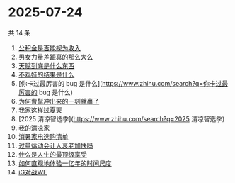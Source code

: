 # 2025-07-24

共 14 条

<!-- BEGIN -->
<!-- 最后更新时间 Thu Jul 24 2025 20:40:02 GMT+0800 (China Standard Time) -->

1. [公积金是否能视为收入](https://www.zhihu.com/search?q=公积金是否能视为收入)
1. [男女力量差距真的那么大么](https://www.zhihu.com/search?q=男女力量差距真的那么大么)
1. [天赋到底是什么东西](https://www.zhihu.com/search?q=天赋到底是什么东西)
1. [不鸡娃的结果是什么](https://www.zhihu.com/search?q=不鸡娃的结果是什么)
1. [你卡过最厉害的 bug 是什么](https://www.zhihu.com/search?q=你卡过最厉害的 bug
   是什么)
1. [为何曹髦冲出来的一刻就赢了](https://www.zhihu.com/search?q=为何曹髦冲出来的一刻就赢了)
1. [我家这样过夏天](https://www.zhihu.com/search?q=我家这样过夏天)
1. [2025 清凉智选季](https://www.zhihu.com/search?q=2025 清凉智选季)
1. [我的清凉家](https://www.zhihu.com/search?q=我的清凉家)
1. [消暑家电选购清单](https://www.zhihu.com/search?q=消暑家电选购清单)
1. [过量运动会让人衰老加快吗](https://www.zhihu.com/search?q=过量运动会让人衰老加快吗)
1. [什么是人生的最顶级享受](https://www.zhihu.com/search?q=什么是人生的最顶级享受)
1. [如何直观地体验一亿年的时间尺度](https://www.zhihu.com/search?q=如何直观地体验一亿年的时间尺度)
1. [iG对战WE](https://www.zhihu.com/search?q=iG对战WE)

<!-- END -->
